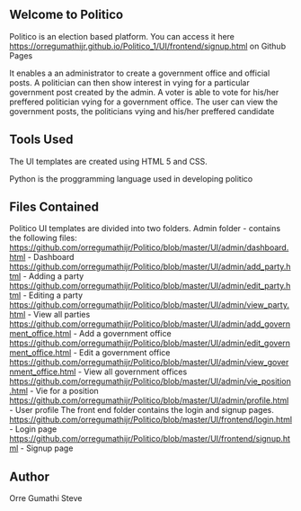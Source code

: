 ## Welcome to Politico
Politico is an election based platform. You can access it here https://orregumathijr.github.io/Politico_1/UI/frontend/signup.html on Github Pages

It enables a an administrator to create a government office and official posts. A politician can then show interest in vying for a particular government post created by the admin. A voter is able to vote for his/her preffered politician vying for a government office. The user can view the government posts, the politicians vying and his/her preffered candidate

## Tools Used
The UI templates are created using HTML 5 and CSS.

Python is the proggramming language used in developing politico

## Files Contained
Politico UI templates are divided into two folders.
Admin folder - contains the following files:
https://github.com/orregumathijr/Politico/blob/master/UI/admin/dashboard.html - Dashboard
https://github.com/orregumathijr/Politico/blob/master/UI/admin/add_party.html - Adding a party
https://github.com/orregumathijr/Politico/blob/master/UI/admin/edit_party.html - Editing a party
https://github.com/orregumathijr/Politico/blob/master/UI/admin/view_party.html - View all parties
https://github.com/orregumathijr/Politico/blob/master/UI/admin/add_government_office.html - Add a government office
https://github.com/orregumathijr/Politico/blob/master/UI/admin/edit_government_office.html - Edit a government office
https://github.com/orregumathijr/Politico/blob/master/UI/admin/view_government_office.html - View all government offices
https://github.com/orregumathijr/Politico/blob/master/UI/admin/vie_position.html - Vie for a position
https://github.com/orregumathijr/Politico/blob/master/UI/admin/profile.html - User profile
The front end folder contains the login and signup pages.
https://github.com/orregumathijr/Politico/blob/master/UI/frontend/login.html - Login page
https://github.com/orregumathijr/Politico/blob/master/UI/frontend/signup.html - Signup page

## Author
Orre Gumathi Steve
